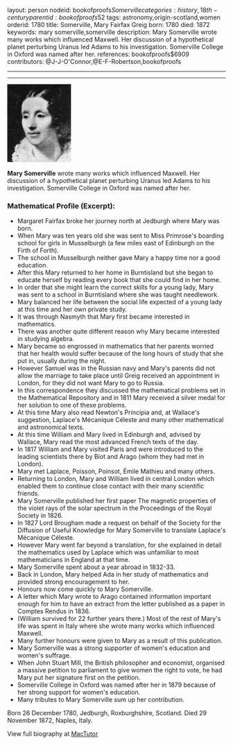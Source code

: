 layout: person
nodeid: bookofproofs$Somerville
categories: history,18th-century
parentid: bookofproofs$52
tags: astronomy,origin-scotland,women
orderid: 1780
title: Somerville, Mary Fairfax Greig
born: 1780
died: 1872
keywords: mary somerville,somerville
description: Mary Somerville wrote many works which influenced Maxwell. Her discussion of a hypothetical planet perturbing Uranus led Adams to his investigation. Somerville College in Oxford was named after her.
references: bookofproofs$6909
contributors: @J-J-O'Connor,@E-F-Robertson,bookofproofs

---



---

![Somerville.jpg](https://github.com/bookofproofs/bookofproofs.github.io/blob/main/_sources/_assets/images/portraits/Somerville.jpg?raw=true)

**Mary Somerville** wrote many works which influenced Maxwell. Her discussion of a hypothetical planet perturbing Uranus led Adams to his investigation. Somerville College in Oxford was named after her.

### Mathematical Profile (Excerpt):
* Margaret Fairfax broke her journey north at Jedburgh where Mary was born.
* When Mary was ten years old she was sent to Miss Primrose's boarding school for girls in Musselburgh (a few miles east of Edinburgh on the Firth of Forth).
* The school in Musselburgh neither gave Mary a happy time nor a good education.
* After this Mary returned to her home in Burntisland but she began to educate herself by reading every book that she could find in her home.
* In order that she might learn the correct skills for a young lady, Mary was sent to a school in Burntisland where she was taught needlework.
* Mary balanced her life between the social life expected of a young lady at this time and her own private study.
* It was through Nasmyth that Mary first became interested in mathematics.
* There was another quite different reason why Mary became interested in studying algebra.
* Mary became so engrossed in mathematics that her parents worried that her health would suffer because of the long hours of study that she put in, usually during the night.
* However Samuel was in the Russian navy and Mary's parents did not allow the marriage to take place until Greig received an appointment in London, for they did not want Mary to go to Russia.
* In this correspondence they discussed the mathematical problems set in the Mathematical Repository and in 1811 Mary received a silver medal for her solution to one of these problems.
* At this time Mary also read Newton's Principia and, at Wallace's suggestion, Laplace's Mécanique Céleste and many other mathematical and astronomical texts.
* At this time William and Mary lived in Edinburgh and, advised by Wallace, Mary read the most advanced French texts of the day.
* In 1817 William and Mary visited Paris and were introduced to the leading scientists there by Biot and Arago (whom they had met in London).
* Mary met Laplace, Poisson, Poinsot, Émile Mathieu and many others.
* Returning to London, Mary and William lived in central London which enabled them to continue close contact with their many scientific friends.
* Mary Somerville published her first paper The magnetic properties of the violet rays of the solar spectrum in the Proceedings of the Royal Society in 1826.
* In 1827 Lord Brougham made a request on behalf of the Society for the Diffusion of Useful Knowledge for Mary Somerville to translate Laplace's Mécanique Céleste.
* However Mary went far beyond a translation, for she explained in detail the mathematics used by Laplace which was unfamiliar to most mathematicians in England at that time.
* Mary Somerville spent about a year abroad in 1832-33.
* Back in London, Mary helped Ada in her study of mathematics and provided strong encouragement to her.
* Honours now come quickly to Mary Somerville.
* A letter which Mary wrote to Arago contained information important enough for him to have an extract from the letter published as a paper in Comptes Rendus in 1836.
* (William survived for 22 further years there.) Most of the rest of Mary's life was spent in Italy where she wrote many works which influenced Maxwell.
* Many further honours were given to Mary as a result of this publication.
* Mary Somerville was a strong supporter of women's education and women's suffrage.
* When John Stuart Mill, the British philosopher and economist, organised a massive petition to parliament to give women the right to vote, he had Mary put her signature first on the petition.
* Somerville College in Oxford was named after her in 1879 because of her strong support for women's education.
* Many tributes to Mary Somerville sum up her contribution.

Born 26 December 1780, Jedburgh, Roxburghshire, Scotland. Died 29 November 1872, Naples, Italy.

View full biography at [MacTutor](https://mathshistory.st-andrews.ac.uk/Biographies/Somerville/)
